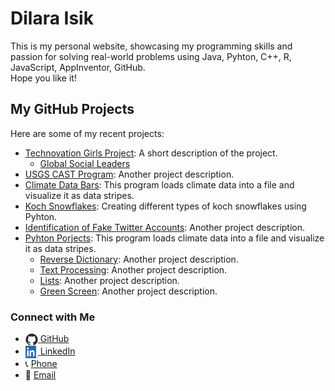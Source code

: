 # Dilara Isik

This is my personal website, showcasing my programming skills and passion for solving real-world problems using Java, Pyhton, C++, R, JavaScript, AppInventor, GitHub.  
Hope you like it!

## My GitHub Projects

Here are some of my recent projects:

- [Technovation Girls Project](https://github.com/di-lo/Technovation_Girls_Project): A short description of the project.
  - [Global Social Leaders](https://github.com/di-lo/Global_Social_Leaders)
- [USGS CAST Program](https://github.com/di-lo/USGS-CAST-Program): Another project description.
- [Climate Data Bars](https://github.com/di-lo/image-data-bars): This program loads climate data into a file and visualize it as data stripes.
- [Koch Snowflakes](https://github.com/di-lo/koch-snowflakes): Creating different types of koch snowflakes using Pyhton.
- [Identification of Fake Twitter Accounts](https://github.com/di-lo/identification_of_fake_twitter_accounts): Another project description.
- [Pyhton Porjects](https://github.com/di-lo/py-portfolio): This program loads climate data into a file and visualize it as data stripes.
  - [Reverse Dictionary](https://github.com/di-lo/reverse_dictionary): Another project description.
  - [Text Processing](https://github.com/di-lo/text_processing): Another project description.
  - [Lists](https://github.com/di-lo/lists_project): Another project description.
  - [Green Screen](https://github.com/di-lo/image): Another project description.

### Connect with Me

<ul>
  <li>
    <a href="https://github.com/di-lo">
      <img src="images/github-mark.png" alt="GitHub" style="width: 20px; height: 20px; vertical-align: middle;">
    </a>
    <a href="https://github.com/di-lo" title="Visit my GitHub profile">GitHub</a>
  </li>
  <li>
    <a href="https://www.linkedin.com/in/dilara-isik/">
      <img src="images/LI-In-Bug.png" alt="LinkedIn" style="width: 20px; height: 20px; vertical-align: middle;">
    </a>
    <a href="https://www.linkedin.com/in/dilara-isik/" title="Visit my LinkedIn profile">LinkedIn</a>
  </li>
  <li>
    📞 <a href="tel:+16154912792" title="Call Me">Phone</a>
  </li>
  <li>
    📧 <a href="mailto:dilara.isik@vanderbilt.edu" title="Send Me an Email">Email</a>
  </li>
</ul>



